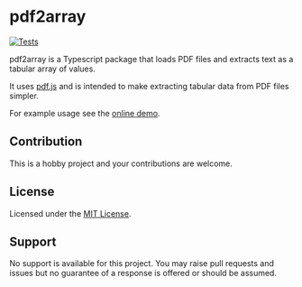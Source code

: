 # pdf2array

[![Tests](https://github.com/tonyroberts/pdf2array/actions/workflows/tests.yml/badge.svg?branch=main)](https://github.com/tonyroberts/pdf2array/actions/workflows/tests.yml)

pdf2array is a Typescript package that loads PDF files and extracts text as a tabular array of values.

It uses [pdf.js](https://github.com/mozilla/pdf.js/) and is intended to make extracting tabular data from PDF files simpler.

For example usage see the [online demo](https://tonyroberts.github.io/pdf2array/).

## Contribution

This is a hobby project and your contributions are welcome.

## License

Licensed under the [MIT License](https://raw.githubusercontent.com/tonyroberts/pdf2array/main/LICENSE).

## Support

No support is available for this project. You may raise pull requests and issues but no guarantee of a response is offered or should be assumed.
